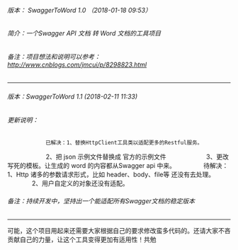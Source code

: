 ###### 版本： SwaggerToWord 1.0 （2018-01-18 09:53）
###### 简介：一个Swagger API 文档 转 Word 文档的工具项目
###### 备注：项目想法和说明可以参考：http://www.cnblogs.com/jmcui/p/8298823.html
*****
###### 版本：SwaggerToWord 1.1 (2018-02-11 11:33)
###### 更新说明：
                已解决：1、替换HttpClient工具类以适配更多的Restful服务。
                       2、把 json 示例文件替换成 官方的示例文件
                       3、更改写死的模板。让生成的 word 的内容都从Swagger api 中来。
                待解决：1、Http 诸多的参数请求形式，比如 header、body、file等 还没有去处理。
                       2、用户自定义的对象还没有适配。
###### 备注：持续开发中，坚持出一个能适配所有Swagger文档的稳定版本
*****
可能，这个项目用起来还需要大家根据自己的要求修改蛮多代码的。还请大家不吝贡献自己的力量，让这个工具变得更加有适用性！共勉
